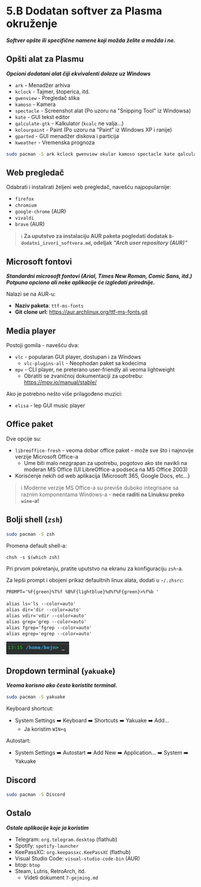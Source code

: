 # 5.B Dodatan softver za Plasma okruženje
***Softver opšte ili specifične namene koji možda želite a možda i ne.***

## Opšti alat za Plasmu
***Opcioni dodatani alat čiji ekvivalenti dolaze uz Windows***
- `ark` - Menadžer arhiva
- `kclock` - Tajmer, štoperica, itd.
- `gwenview` - Pregledač slika
- `kamoso` - Kamera
- `spectacle` - Screenshot alat (Po uzoru na "Snipping Tool" iz Windowsa)
- `kate` - GUI tekst editor
- `qalculate-gtk` - Kalkulator (`kcalc` ne valja...)
- `kolourpaint` - Paint (Po uzoru na "Paint" iz Windows XP i ranije)
- `gparted` - GUI menadžer diskova i particija
- `kweather` - Vremenska prognoza

```sh
sudo pacman -S ark kclock gwenview okular kamoso spectacle kate qalculate-gtk kolourpaint gparted kweather
```

## Web pregledač
Odabrati i instalirati željeni web pregledač, navešću najpopularnije:
- `firefox`
- `chromium`
- `google-chrome` (AUR)
- `vivaldi`
- `brave` (AUR)

> ℹ️ **Za uputstvo za instalaciju AUR paketa pogledati dodatak `B-dodatni_izvori_softvera.md`, odeljak *"Arch user repository (AUR)"***

## Microsoft fontovi
***Standardni microsoft fontovi (Arial, Times New Roman, Comic Sans, itd.)***  
***Potpuno opciono ali neke aplikacije će izgledati prirodnije.***

Nalazi se na AUR-u:
- **Naziv paketa**: `ttf-ms-fonts`
- **Git clone url:** https://aur.archlinux.org/ttf-ms-fonts.git

## Media player
Postoji gomila - navešću dva:

- `vlc` - popularan GUI player, dostupan i za Windows
    - `vlc-plugins-all` - Neophodan paket sa kodecima
- `mpv` - CLI player, ne preterano user-friendly ali veoma lightweight
    - Obratiti se zvaničnoj dokumentaciji za upotrebu: https://mpv.io/manual/stable/

Ako je potrebno nešto više prilagođeno muzici:
- `elisa` - lep GUI music player

## Office paket
Dve opcije su:

- `libreoffice-fresh` - veoma dobar office paket - može sve što i najnovije verzije Microsoft Office-a
    - Ume biti malo nezgrapan za upotrebu, pogotovo ako ste navikli na moderan MS Office (UI LibreOffice-a podseća na MS Office 2003)
- Korisćenje nekih od web aplikacija (Microsoft 365, Google Docs, etc...)
> ℹ️ Moderne verzije MS Office-a su previše duboko integrisane sa raznim komponentama Windows-a - **neće raditi na Linuksu preko `wine`-a!**  

## Bolji shell (`zsh`)
```sh
sudo pacman -S zsh
```

Promena default shell-a:
```
chsh -s $(which zsh)
```

Pri prvom pokretanju, pratite uputstvo na ekranu za konfiguraciju `zsh`-a.  

Za lepši prompt i obojeni prikaz defaultnih linux alata, dodati u `~/.zhsrc`:
```
PROMPT='%F{green}%T%f %B%F{lightblue}%d%f%F{green}>%f%b '

alias ls='ls --color=auto'
alias dir='dir --color=auto'
alias vdir='vdir --color=auto'
alias grep='grep --color=auto'
alias fgrep='fgrep --color=auto'
alias egrep='egrep --color=auto'
```

![Prompt](./assets/zsh_prompt.png)

## Dropdown terminal (`yakuake`)
***Veoma korisno ako često koristite terminal.***
```sh
sudo pacman -S yakuake
```
Keyboard shortcut:
- System Settings ➡️ Keyboard ➡️ Shortcuts ➡️ Yakuake ➡️ Add...
    - Ja koristim `WIN+q`

Autostart:
- System Settings ➡️ Autostart ➡️ Add New ➡️ Application... ➡️ System ➡️ Yakuake

## Discord
```sh
sudo pacman -S Discord
```

## Ostalo
***Ostale aplikacije koje ja koristim***

- Telegram: `org.telegram.desktop` (flathub)
- Spotify: `spotify-launcher`
- KeePassXC: `org.keepassxc.KeePassXC` (flathub) 
- Visual Studio Code: `visual-studio-code-bin` (AUR)
- btop: `btop` 
- Steam, Lutris, RetroArch, itd.
    - Videti dokument `7-gejming.md`
